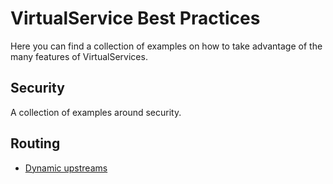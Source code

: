 # VirtualService Best Practices

Here you can find a collection of examples on how to take advantage of the many features of VirtualServices.

## Security
A collection of examples around security.

## Routing
- [Dynamic upstreams](dynamic-upstream/README.md)